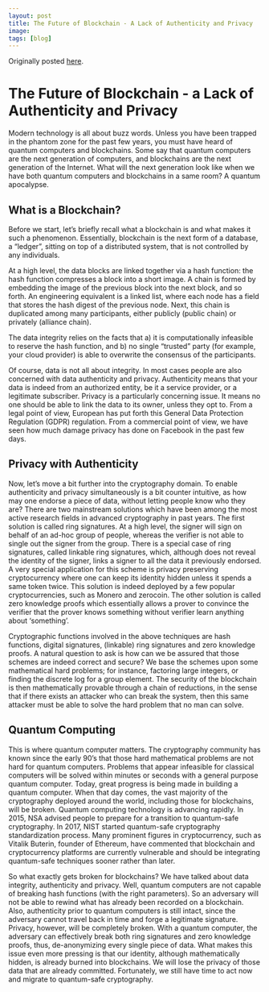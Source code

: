```yaml
---
layout: post
title: The Future of Blockchain - A Lack of Authenticity and Privacy
image:
tags: [blog]
---
```


Originally posted [here](http://blog.onboardsecurity.com/blog/the-future-of-blockchain-a-lack-of-authenticity-and-privacy).

The Future of Blockchain - a Lack of Authenticity and Privacy
======================================================

Modern technology is all about buzz words. Unless you have been trapped in the phantom zone for the past few years, you must have heard of quantum computers and blockchains. Some say that quantum computers are the next generation of computers, and blockchains are the next generation of the Internet. What will the next generation look like when we have both quantum computers and blockchains in a same room? A quantum apocalypse.


What is a Blockchain?
------------------------------------------------

Before we start, let’s briefly recall what a blockchain is and what makes it such a phenomenon. Essentially, blockchain is the next form of a database, a “ledger”, sitting on top of a distributed system, that is not controlled by any individuals. 

At a high level, the data blocks are linked together via a hash function: the hash function compresses a block into a short image. A chain is formed by embedding the image of the previous block into the next block, and so forth. An engineering equivalent is a linked list, where each node has a field that stores the hash digest of the previous node. Next, this chain is duplicated among many participants, either publicly (public chain) or privately (alliance chain). 

The data integrity relies on the facts that 
a) it is computationally infeasible to reserve the hash function, and 
b) no single “trusted” party (for example, your cloud provider) is able to overwrite the consensus of the participants. 

Of course, data is not all about integrity. In most cases people are also concerned with data authenticity and privacy. Authenticity means that your data is indeed from an authorized entity, be it a service provider, or a legitimate subscriber. Privacy is a particularly concerning issue. It means no one should be able to link the data to its owner, unless they opt to. From a legal point of view, European has put forth this General Data Protection Regulation (GDPR) regulation. From a commercial point of view, we have seen how much damage privacy has done on Facebook in the past few days.



Privacy with Authenticity
------------------------------------------------

Now, let’s move a bit further into the cryptography domain. To enable authenticity and privacy simultaneously is a bit counter intuitive, as how may one endorse a piece of data, without letting people know who they are? There are two mainstream solutions which have been among the most active research fields in advanced cryptography in past years. The first solution is called ring signatures. At a high level, the signer will sign on behalf of an ad-hoc group of people, whereas the verifier is not able to single out the signer from the group. There is a special case of ring signatures, called linkable ring signatures, which, although does not reveal the identity of the signer, links a signer to all the data it previously endorsed. A very special application for this scheme is privacy preserving cryptocurrency where one can keep its identity hidden unless it spends a same token twice. This solution is indeed deployed by a few popular cryptocurrencies, such as Monero and zerocoin. The other solution is called zero knowledge proofs which essentially allows a prover to convince the verifier that the prover knows something without verifier learn anything about ‘something’. 

Cryptographic functions involved in the above techniques are hash functions, digital signatures, (linkable) ring signatures and zero knowledge proofs. A natural question to ask is how can we be assured that those schemes are indeed correct and secure? We base the schemes upon some mathematical hard problems; for instance, factoring large integers, or finding the discrete log for a group element. The security of the blockchain is then mathematically provable through a chain of reductions, in the sense that if there exists an attacker who can break the system, then this same attacker must be able to solve the hard problem that no man can solve.

Quantum Computing
------------------------------------------------

This is where quantum computer matters. The cryptography community has known since the early 90’s that those hard mathematical problems are not hard for quantum computers.  Problems that appear infeasible for classical computers will be solved within minutes or seconds with a general purpose quantum computer. Today, great progress is being made in building a quantum computer. When that day comes, the vast majority of the cryptography deployed around the world, including those for blockchains, will be broken.  Quantum computing technology is advancing rapidly. In 2015, NSA advised people to prepare for a transition to quantum-safe cryptography. In 2017, NIST started quantum-safe cryptography standardization process. Many prominent figures in cryptocurrency, such as Vitalik Buterin, founder of Ethereum, have commented that blockchain and cryptocurrency platforms are currently vulnerable and should be integrating quantum-safe techniques sooner rather than later.

So what exactly gets broken for blockchains? We have talked about data integrity, authenticity and privacy. Well, quantum computers are not capable of breaking hash functions (with the right parameters). So an adversary will not be able to rewind what has already been recorded on a blockchain. Also, authenticity prior to quantum computers is still intact, since the adversary cannot travel back in time and forge a legitimate signature. Privacy, however, will be completely broken. With a quantum computer, the adversary can effectively break both ring signatures and zero knowledge proofs, thus, de-anonymizing every single piece of data. What makes this issue even more pressing is that our identity, although mathematically hidden, is already burned into blockchains. We will lose the privacy of those data that are already committed. Fortunately, we still have time to act now and migrate to quantum-safe cryptography.


